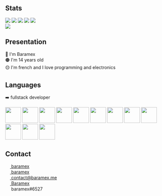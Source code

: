 ## Stats
![](https://img.shields.io/github/followers/baramex?style=for-the-badge)
![](https://img.shields.io/github/stars/baramex?style=for-the-badge)
[![](http://baramex.fr:10010/baramex/nb-downloads)](http://baramex.fr:10010/baramex/nb-downloads)
[![](http://baramex.fr:10010/baramex/total-size)](http://baramex.fr:10010/baramex/total-size)
[![](http://baramex.fr:10010/baramex/nb-commits)](http://baramex.fr:10010/baramex/nb-commits)<br/>
[![](http://baramex.fr:10010/baramex/languages)](http://baramex.fr:10010/baramex/languages)

## Presentation
🔴 I'm Baramex<br/>
🟠 I'm 14 years old<br/>
🟡 I'm french and I love programming and electronics

## Languages
➡️ fullstack developer<br/><br/>
<img src='https://img.icons8.com/color/452/c-plus-plus-logo.png' width='50'>
<img src='https://iconape.com/wp-content/files/sh/51404/svg/c--4.svg' width='50'>
<img src='https://img.icons8.com/color/452/c-programming.png' width='50'>
<img src='https://image.flaticon.com/icons/png/512/226/226777.png' width='50'>
<img src='https://cdn1.iconfinder.com/data/icons/logotypes/32/badge-html-5-512.png' width='50'>
<img src='https://image.flaticon.com/icons/png/512/732/732190.png' width='50'>
<img src='https://upload.wikimedia.org/wikipedia/commons/thumb/2/27/PHP-logo.svg/2560px-PHP-logo.svg.png' width='50'>
<img src='https://upload.wikimedia.org/wikipedia/fr/thumb/6/62/MySQL.svg/1200px-MySQL.svg.png' width='50'>
<img src='https://upload.wikimedia.org/wikipedia/commons/thumb/9/99/Unofficial_JavaScript_logo_2.svg/1200px-Unofficial_JavaScript_logo_2.svg.png' width='50'>
<img src='https://miro.medium.com/max/816/1*TpbxEQy4ckB-g31PwUQPlg.png' width='50'>
<img src='https://bachasoftware.com/wp-content/uploads/elementor/thumbs/nodejslogo-ovfzvrnm7u9pk6tpkts9r094e1d1uh7si7evpflqpc.png' width='50'>
<img src='https://brandslogos.com/wp-content/uploads/images/large/arduino-logo-1.png' width='50'>

<h2 id='contact'>Contact</h2>

[<img src='https://upload.wikimedia.org/wikipedia/commons/thumb/a/a5/Instagram_icon.png/2048px-Instagram_icon.png' width='15'> baramex](https://www.instagram.com/baramex/)<br/>
[<img src='https://cdn.icon-icons.com/icons2/2429/PNG/512/tik_tok_logo_icon_147226.png' width='15'> baramex](https://tiktok.com/@baramex)<br/>
[<img src='https://www.arobase.org/wp-content/uploads/2014/09/gmail2.ico' width='15'> contact@baramex.me](mailto:contact@baramex.me)<br/>
[<img src='https://upload.wikimedia.org/wikipedia/commons/thumb/0/09/YouTube_full-color_icon_%282017%29.svg/800px-YouTube_full-color_icon_%282017%29.svg.png' width='15'> Baramex](https://www.youtube.com/channel/UC4yA13w8pjE_O6jeMWhxNUg)<br/>
<img src='https://logo-marque.com/wp-content/uploads/2020/12/Discord-Logo.png' width='15'> baramex#6527
